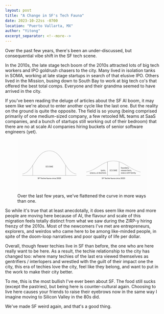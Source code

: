 ```yaml
---
layout: post
title: "A Change in SF's Tech Fauna"
date: 2023-10-22ss -0700
location: "Puerto Vallarta, MX"
author: "Yitong"
excerpt_separator: <!--more-->
---
```


Over the past few years, there's been an under-discussed, but consequential vibe shift in the SF tech scene.<!--more--> 

In the 2010s, the late stage tech boom of the 2010s attracted lots of big tech workers and IPO goldrush chasers to the city. Many lived in isolation tanks in SOMA, working at late stage startups in search of that elusive IPO. Others lived in the Mission, busing down to South Bay to work at big tech co's that offered the best total comps. Everyone and their grandma seemed to have arrived in the city. 

If you've been reading the deluge of articles about the SF AI boom, it may seem like we're about to enter another cycle like the last one. But the reality on the ground is quite the opposite. The field is so young (being comprised primarily of one medium-sized company, a few retooled ML teams at SaaS companies, and a bunch of startups still working out of their bedroom) that there are no at scale AI companies hiring buckets of senior software engineers (yet).

<figure>
  <img class="blogImage" src="/assets/blogImg/sffauna/sfthenandnow.png" alt="over the last few years, we've flattened the curve in more ways than one">
  <figcaption>Over the last few years, we've flattened the curve in more ways than one.</figcaption>
</figure>


So while it's true that at least anecdotally, it does seem like more and more people are moving here because of AI, the flavour and scale of this migration feels totally distinct from what we saw during the ZIRP-y hiring frenzy of the 2010s. Most of the newcomers I've met are entrepreneurs, explorers, and weirdos who came here to be among like-minded people, in spite of the doom-loop narratives and poor quality of life per dollar.

Overall, though fewer techies live in SF than before, the one who are here really want to be here. As a result, the techie relationship to the city has changed too: where many techies of the last era viewed themselves as gentrifiers / interlopers and wrestled with the guilt of their impact one the city, this era of techies love the city, feel like they belong, and want to put in the work to make their city better.

To me, this is the most bullish I've ever been about SF. The food still sucks (except the pastries), but being here is counter-cultural again. Choosing to live here causes your friends to raise their eyebrows now in the same way I imagine moving to Silicon Valley in the 80s did. 

We've made SF weird again, and that's a good thing.
